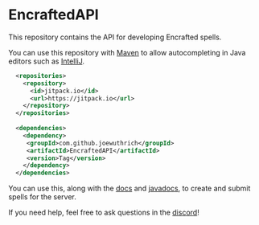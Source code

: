# EncraftedAPI
This repository contains the API for developing Encrafted spells.

You can use this repository with [Maven](https://www.jetbrains.com/idea/guide/tutorials/working-with-maven/creating-a-project/) to allow autocompleting in Java editors such as [IntelliJ](https://www.jetbrains.com/idea/download/#section=windows).

```xml
  <repositories>
    <repository>
      <id>jitpack.io</id>
      <url>https://jitpack.io</url>
    </repository>
  </repositories>
  
  <dependencies>
    <dependency>
     <groupId>com.github.joewuthrich</groupId>
     <artifactId>EncraftedAPI</artifactId>
     <version>Tag</version>
    </dependency>
  </dependencies>
```

You can use this, along with the [docs](https://javadocs.encrafted.net) and [javadocs](https://javadocs.encrafted.net), to create and submit spells for the server.

If you need help, feel free to ask questions in the [discord](https://discord.encrafted.net)!
